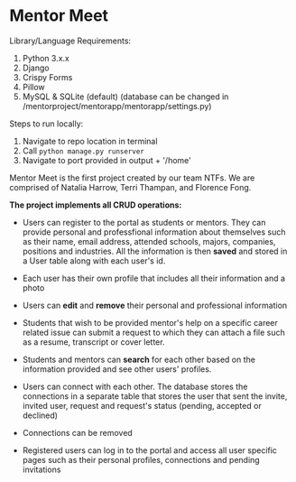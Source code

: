 # Mentor Meet

Library/Language Requirements:
1. Python 3.x.x
2. Django
3. Crispy Forms
4. Pillow
5. MySQL & SQLite (default) (database can be changed in /mentorproject/mentorapp/mentorapp/settings.py)

Steps to run locally:
1. Navigate to repo location in terminal
2. Call `python manage.py runserver`
3. Navigate to port provided in output + '/home'

Mentor Meet is the first project created by our team NTFs. We are comprised of Natalia Harrow, Terri Thampan, and Florence Fong. 

**The project implements all CRUD operations:** 
- Users can register to the portal as students or mentors. They can provide personal and professfional information about themselves such as their name, email address, attended schools, majors, companies, positions and industries. All the information is then **saved** and stored in a User table along with each user's id. 

- Each user has their own profile that includes all their information and a photo

- Users can **edit** and **remove** their personal and professional information

- Students that wish to be provided mentor's help on a specific career related issue can submit a request to which they can attach a file such as a resume, transcript or cover letter. 

- Students and mentors can **search** for each other based on the information provided and see other users' profiles.

- Users can connect with each other. The database stores the connections in a separate table that stores the user that sent the invite, invited user, request and request's status (pending, accepted or declined)

- Connections can be removed

- Registered users can log in to the portal and access all user specific pages such as their personal profiles, connections and pending invitations

